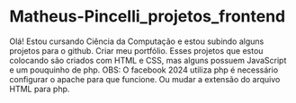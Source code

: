 # Matheus-Pincelli_projetos_frontend
Olá! Estou cursando Ciência da Computação e estou subindo alguns projetos para o github. Criar meu portfólio. Esses projetos que estou colocando são criados com HTML e CSS, mas alguns possuem JavaScript e um pouquinho de php.
OBS: O facebook 2024 utiliza php é necessário configurar o apache para que funcione. Ou mudar a extensão do arquivo HTML para php.
